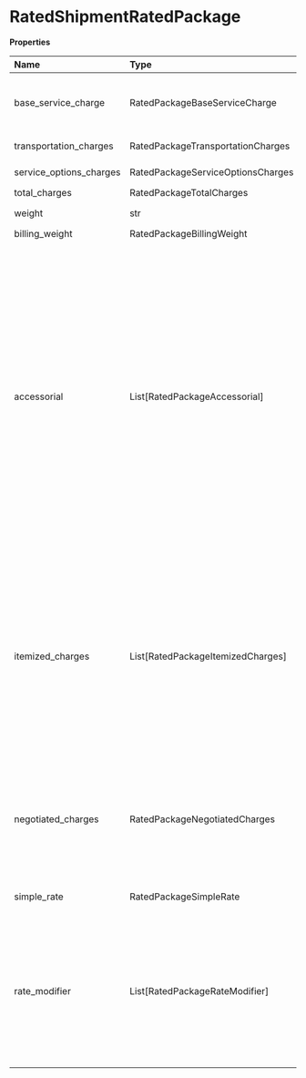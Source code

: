 # RatedShipmentRatedPackage

**Properties**

| Name                    | Type                              | Required | Description                                                                                                                                                                                                                                                                                                                                                                                                                                                                                                                                                                                                                                                                                    |
| :---------------------- | :-------------------------------- | :------- | :--------------------------------------------------------------------------------------------------------------------------------------------------------------------------------------------------------------------------------------------------------------------------------------------------------------------------------------------------------------------------------------------------------------------------------------------------------------------------------------------------------------------------------------------------------------------------------------------------------------------------------------------------------------------------------------------- |
| base_service_charge     | RatedPackageBaseServiceCharge     | ❌       | Base Service Charge Container. These charges would be returned only when subversion is greater than or equal to 1701                                                                                                                                                                                                                                                                                                                                                                                                                                                                                                                                                                           |
| transportation_charges  | RatedPackageTransportationCharges | ❌       | Transportation Charges Container.                                                                                                                                                                                                                                                                                                                                                                                                                                                                                                                                                                                                                                                              |
| service_options_charges | RatedPackageServiceOptionsCharges | ❌       | Service Options Charges Container.                                                                                                                                                                                                                                                                                                                                                                                                                                                                                                                                                                                                                                                             |
| total_charges           | RatedPackageTotalCharges          | ❌       | Total Charges Container.                                                                                                                                                                                                                                                                                                                                                                                                                                                                                                                                                                                                                                                                       |
| weight                  | str                               | ❌       | The weight of the package in the rated Package.                                                                                                                                                                                                                                                                                                                                                                                                                                                                                                                                                                                                                                                |
| billing_weight          | RatedPackageBillingWeight         | ❌       | Billing Weight Container.                                                                                                                                                                                                                                                                                                                                                                                                                                                                                                                                                                                                                                                                      |
| accessorial             | List[RatedPackageAccessorial]     | ❌       | The container for Accessorial indicators. This information would be returned only if ItemizedChargesRequested was present during Rate request. This is valid only for UPS Worldwide Express Freight and UPS Worldwide Express Freight Mid-day service request with Dry Ice or Oversize Pallet and SubVersion greater than or equal to 1707. This is valid only for UPS Worldwide Express Freight and UPS Worldwide Express Freight Middday Service. **NOTE:** For versions >= v2403, this element will always be returned as an array. For requests using versions < v2403, this element will be returned as an array if there is more than one object and a single object if there is only 1. |
| itemized_charges        | List[RatedPackageItemizedCharges] | ❌       | Itemized Charges are returned only when the subversion element is present and greater than or equal to '1607'. These charges would be returned only when subversion is greater than or equal to 1607. **NOTE:** For versions >= v2403, this element will always be returned as an array. For requests using versions < v2403, this element will be returned as an array if there is more than one object and a single object if there is only 1.                                                                                                                                                                                                                                               |
| negotiated_charges      | RatedPackageNegotiatedCharges     | ❌       | Negotiated Rates container. These charges would be returned only when -1) subversion is greater than or equal to 16072) if negotiated rates were requested for GFP shipments and account number is eligible to receive negotiated rates.                                                                                                                                                                                                                                                                                                                                                                                                                                                       |
| simple_rate             | RatedPackageSimpleRate            | ❌       | SimpleRate will be returned if Simple Rate present in request                                                                                                                                                                                                                                                                                                                                                                                                                                                                                                                                                                                                                                  |
| rate_modifier           | List[RatedPackageRateModifier]    | ❌       | Container for returned Rate Modifier information. Applies only if SubVersion is 2205 or greater. **NOTE:** For versions >= v2403, this element will always be returned as an array. For requests using versions < v2403, this element will be returned as an array if there is more than one object and a single object if there is only 1.                                                                                                                                                                                                                                                                                                                                                    |

<!-- This file was generated by liblab | https://liblab.com/ -->
